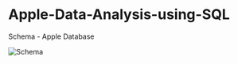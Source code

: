 # Apple-Data-Analysis-using-SQL
Schema - Apple Database

![Schema](https://github.com/user-attachments/assets/5443284c-00ac-4dac-9c7a-64a4c493840a)
